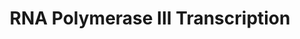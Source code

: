 ---
authors:
- ReactomeTeam
description: RNA polymerase III is one of three types of nuclear RNA polymerases present
  in eucaryotic cells.  About 10% of the total transcription in dividing cells can
  be attributed to its activity.  It synthesizes an eclectic collection of catalytic
  or structural RNA molecules, some of which are involved in protein synthesis, pre-mRNA
  splicing, tRNA processing, and the control of RNA polymerase II elongation, whereas
  some others have still unknown functions.  Like other RNA polymerases, RNA polymerase
  III cannot recognize its target promoters directly.  Instead it is recruited to
  specific promoter sequences through the help of transcription factors.  There are
  three basic types of RNA polymerase III promoters, called types 1, 2, and 3(Geiduschek
  and Kassavetis, 1992).  Although in vivo, RNA polymerase III may be recruited to
  these promoters as part of a large complex (holo RNA polymerase III) containing
  the polymerase and its initiation factors (Wang et al., 1997), in vitro the reaction
  can be divided into several steps.  First, the promoter elements are recognized
  by DNA binding factors, which then recruit a factor known as TFIIIB.  TFIIIB itself
  then directly contacts RNA polymerase III.  In human cells but not in <i>S. cerevisiae</i>,
  there are at least two versions of TFIIIB.  One contains TBP, Bdp1, and Brf1 (Brf1-TFIIIB),
  and the other TBP, Bdp1, and Brf2 (Brf2-TFIIIB) (Schramm et al., 2000; Teichmann
  et al., 2000).  View original pathway at [http://www.reactome.org/PathwayBrowser/#DIAGRAM=74158
  Reactome].
last-edited: 2021-01-25
organisms:
- Homo sapiens
redirect_from:
- /index.php/Pathway:WP4135
- /instance/WP4135
schema-jsonld:
- '@context': https://schema.org/
  '@id': https://wikipathways.github.io/pathways/WP4135.html
  '@type': Dataset
  creator:
    '@type': Organization
    name: WikiPathways
  description: RNA polymerase III is one of three types of nuclear RNA polymerases
    present in eucaryotic cells.  About 10% of the total transcription in dividing
    cells can be attributed to its activity.  It synthesizes an eclectic collection
    of catalytic or structural RNA molecules, some of which are involved in protein
    synthesis, pre-mRNA splicing, tRNA processing, and the control of RNA polymerase
    II elongation, whereas some others have still unknown functions.  Like other RNA
    polymerases, RNA polymerase III cannot recognize its target promoters directly.  Instead
    it is recruited to specific promoter sequences through the help of transcription
    factors.  There are three basic types of RNA polymerase III promoters, called
    types 1, 2, and 3(Geiduschek and Kassavetis, 1992).  Although in vivo, RNA polymerase
    III may be recruited to these promoters as part of a large complex (holo RNA polymerase
    III) containing the polymerase and its initiation factors (Wang et al., 1997),
    in vitro the reaction can be divided into several steps.  First, the promoter
    elements are recognized by DNA binding factors, which then recruit a factor known
    as TFIIIB.  TFIIIB itself then directly contacts RNA polymerase III.  In human
    cells but not in <i>S. cerevisiae</i>, there are at least two versions of TFIIIB.  One
    contains TBP, Bdp1, and Brf1 (Brf1-TFIIIB), and the other TBP, Bdp1, and Brf2
    (Brf2-TFIIIB) (Schramm et al., 2000; Teichmann et al., 2000).  View original pathway
    at [http://www.reactome.org/PathwayBrowser/#DIAGRAM=74158 Reactome].
  keywords:
  - 'GTF3A '
  - DNA with RNA
  - 'POLR3C '
  - 'ZNF143 '
  - 'DNA with RNA Polymerase III Type 1 Open Promoter '
  - NFIX
  - III:TFIIIB:SNAPc:Type 3 Open Promoter Complex
  - TFIIIC
  - 'POLR3K '
  - Promoter Complex
  - NFIB
  - Polymerase III Type
  - Promoter complex
  - Paused RNA
  - 'GTF3C2 '
  - Transcription
  - Complex
  - 'POLR3F '
  - 'TBP '
  - III transcript
  - III:TFIIIB:TFIIIC:Type 2 Promoter Complex
  - 'POLR2F '
  - NFIC
  - TFIIIB:TFIIIC:Type 2
  - 3 Closed Promoter
  - III:TFIIIB:TFIIIC:Type 2 Open Promoter Complex
  - 'POLR3A '
  - 'POLR2H '
  - TFIIIB:SNAPc:Oct-1:Staf:Type 3 Promoter Complex
  - 'CRCP '
  - SSB
  - NTP
  - RNA Polymerase III
  - TFIIIB-Type 1 and 2
  - 'POLR3D '
  - TFIIIC:TFIIIA:Type I
  - 'POLR2K '
  - 'POLR3B '
  - 'POLR3H '
  - TFIIIA:Type 1
  - 'Polymerase III gene DNA with transcription bubble (single-stranded region) '
  - 'GTF3C6 '
  - Pol III
  - 'GTF3C1 '
  - 'POLR3E '
  - III:TFIIIB:TFIIIC:TFIIIA:Type 1 Open Promoter Complex
  - 'DNA with RNA Polymerase III Type 3 Open Promoter '
  - Polymerase III
  - 'GTF3C3 '
  - POU2F1
  - 'SNAPC5 '
  - Promoter Selective
  - 2 Closed Promoter
  - 1 Closed Promoter
  - 'SNAPC2 '
  - TFIIIC:Type 2
  - 'GTF3C5 '
  - 'POLR1D '
  - 'SNAPC1 '
  - III:TFIIIB:TFIIIC:TFIIIA:Type 1 Promoter Complex
  - 'DNA with RNA Polymerase III Type 1 Closed Promoter '
  - SNAPc:Oct-1:Staf:Type 3 Promoter Complex
  - 'GTP '
  - 'POU2F1 '
  - 'ATP '
  - Holoenzyme
  - III:TFIIIB:SNAPc:Type 3 Promoter Complex
  - 'SNAPC4 '
  - 'DNA with RNA Polymerase III Type 2 Closed Promoter '
  - 'DNA with RNA Polymerase III Type 3 Closed Promoter '
  - 'POLR1C '
  - 'UTP '
  - 'POLR3GL '
  - plus 1 nucleotide
  - TFIIIB-Type 3
  - 'SNAPC3 '
  - 'BDP1 '
  - Elongating RNA
  - III oligonucleotide
  - released pre-RNA Pol
  - 'POLR3G '
  - 'POLR2E '
  - 'GTF3C4 '
  - Polymerase
  - RNA
  - SNAPc
  - elongating pre-RNA
  - polymerase
  - 'POLR2L '
  - 'BRF2 '
  - Pol III transcript
  - paused pre-RNA Pol
  - 'DNA with RNA Polymerase III Type 2 Open Promoter '
  - termination site
  - DNA with a
  - oligonucleotide
  - 'Polymerase III gene DNA with a termination site '
  - 'CTP '
  - TFIIIB:TFIIIC:TFIIIA:Type 1 Promoter Complex
  - Polymerase III gene
  - NDP
  - NFIA
  - 'BRF1 '
  - GTF3A
  - ZNF143
  license: CC0
  name: RNA Polymerase III Transcription
seo: CreativeWork
title: RNA Polymerase III Transcription
wpid: WP4135
---